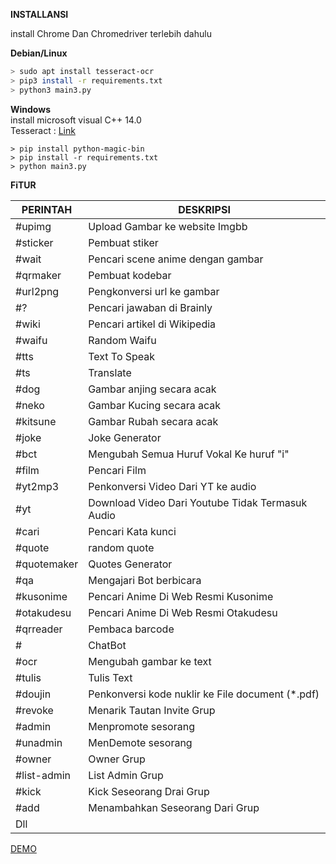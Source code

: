<b>INSTALLANSI</b>
<p> install Chrome Dan Chromedriver terlebih dahulu</p>

<b>Debian/Linux</b>
```bash
> sudo apt install tesseract-ocr
> pip3 install -r requirements.txt
> python3 main3.py
```
<b>Windows</b><br>
install microsoft visual C++ 14.0<br>
Tesseract : <a href="http://digi.bib.uni-mannheim.de/tesseract/tesseract-ocr-setup-4.00.00dev.exe"> Link</a>
```dos
> pip install python-magic-bin
> pip install -r requirements.txt
> python main3.py
```
<b>FiTUR</b>

|PERINTAH      | DESKRIPSI                                                |
|--------------|----------------------------------------------------------|
|#upimg        | Upload Gambar ke website Imgbb                           |
|#sticker      | Pembuat stiker                                           |
|#wait         | Pencari scene anime dengan gambar                        |
|#qrmaker      | Pembuat kodebar                                          |
|#url2png      | Pengkonversi url ke gambar                               |
|#?            | Pencari jawaban di Brainly                               |
|#wiki         | Pencari artikel di Wikipedia                             |
|#waifu        | Random Waifu                                             |
|#tts          | Text To Speak                                            |
|#ts           | Translate                                                |
|#dog          | Gambar anjing secara acak                                |
|#neko         | Gambar Kucing secara acak                                |
|#kitsune      | Gambar Rubah  secara acak                                |
|#joke         | Joke Generator                                           |
|#bct          | Mengubah Semua Huruf Vokal Ke huruf "i"                  |
|#film         | Pencari Film                                             |
|#yt2mp3       | Penkonversi Video Dari YT ke audio                       |
|#yt           | Download Video Dari Youtube Tidak Termasuk Audio         |
|#cari         | Pencari Kata kunci                                       |
|#quote        | random quote                                             |
|#quotemaker   | Quotes Generator                                         |
|#qa           | Mengajari Bot berbicara                                  |
|#kusonime     | Pencari Anime Di Web Resmi Kusonime                      |
|#otakudesu    | Pencari Anime Di Web Resmi Otakudesu
|#qrreader     | Pembaca barcode                                          |
|#             | ChatBot                                                  |
|#ocr          | Mengubah gambar ke text                                  |
|#tulis        | Tulis Text                                               |
|#doujin       | Penkonversi kode nuklir ke File document (*.pdf)         |
|#revoke       | Menarik Tautan Invite Grup                               |
|#admin        | Menpromote sesorang                                      |
|#unadmin      | MenDemote sesorang                                       |
|#owner        | Owner Grup                                               |
|#list-admin   | List Admin Grup                                          |
|#kick         | Kick Seseorang Drai Grup                                 |
|#add          | Menambahkan Seseorang Dari Grup                          |
| Dll          |                                                          |
<a href="https://wa.me/17622787182">DEMO</a>